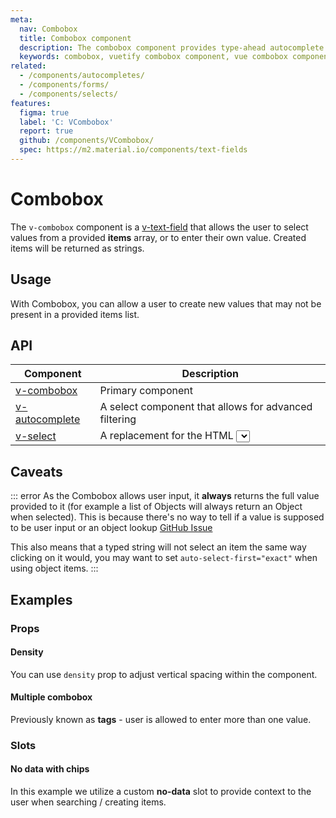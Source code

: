 ```yaml
---
meta:
  nav: Combobox
  title: Combobox component
  description: The combobox component provides type-ahead autocomplete functionality and allows users to provide a custom values beyond the provided list of options.
  keywords: combobox, vuetify combobox component, vue combobox component
related:
  - /components/autocompletes/
  - /components/forms/
  - /components/selects/
features:
  figma: true
  label: 'C: VCombobox'
  report: true
  github: /components/VCombobox/
  spec: https://m2.material.io/components/text-fields
---
```


# Combobox

The `v-combobox` component is a [v-text-field](/components/text-fields) that allows the user to select values from a provided **items** array, or to enter their own value. Created items will be returned as strings.

<PageFeatures />

## Usage

With Combobox, you can allow a user to create new values that may not be present in a provided items list.

<ExamplesUsage name="v-combobox" />

<PromotedEntry />

## API

| Component | Description |
| - | - |
| [v-combobox](/api/v-combobox/) | Primary component |
| [v-autocomplete](/api/v-autocomplete/) | A select component that allows for advanced filtering |
| [v-select](/api/v-select/) | A replacement for the HTML <select></select> |

<ApiInline hide-links />

## Caveats

::: error
  As the Combobox allows user input, it **always** returns the full value provided to it (for example a list of Objects will always return an Object when selected). This is because there's no way to tell if a value is supposed to be user input or an object lookup [GitHub Issue](https://github.com/vuetifyjs/vuetify/issues/5479)

  This also means that a typed string will not select an item the same way clicking on it would, you may want to set `auto-select-first="exact"` when using object items.
:::

## Examples

### Props

#### Density

You can use `density` prop to adjust vertical spacing within the component.

<ExamplesExample file="v-combobox/prop-density" />

#### Multiple combobox

Previously known as **tags** - user is allowed to enter more than one value.

<ExamplesExample file="v-combobox/prop-multiple" />

### Slots

#### No data with chips

In this example we utilize a custom **no-data** slot to provide context to the user when searching / creating items.

<ExamplesExample file="v-combobox/slot-no-data" />
